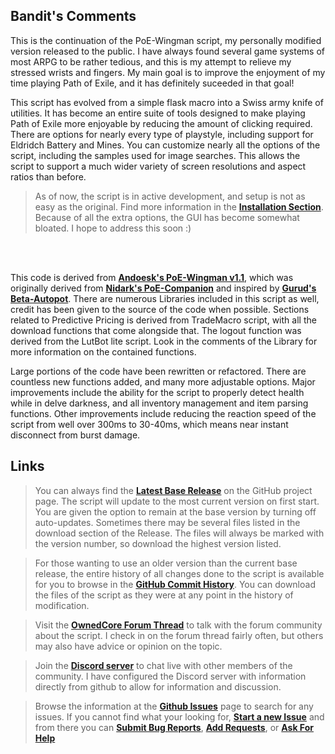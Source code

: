 <div class="center-screen">
  <div class="cap-width">

## Bandit's Comments
This is the continuation of the PoE-Wingman script, my personally modified version released to the public. I have always found several game systems of most ARPG to be rather tedious, and this is my attempt to relieve my stressed wrists and fingers. My main goal is to improve the enjoyment of my time playing Path of Exile, and it has definitely suceeded in that goal!

This script has evolved from a simple flask macro into a Swiss army knife of utilities. It has become an entire suite of tools designed to make playing Path of Exile more enjoyable by reducing the amount of clicking required. There are options for nearly every type of playstyle, including support for Eldridch Battery and Mines. You can customize nearly all the options of the script, including the samples used for image searches. This allows the script to support a much wider variety of screen resolutions and aspect ratios than before.

> As of now, the script is in active development, and setup is not as easy as the original. Find more information in the [**Installation Section**](/main/installation). Because of all the extra options, the GUI has become somewhat bloated. I hope to address this soon :)

<br>
<br>

This code is derived from [**Andoesk's PoE-Wingman v1.1**](https://www.ownedcore.com/forums/mmo/path-of-exile/poe-bots-programs/783680-poe-wingman-auto-flask-auto-quit-more-ahk-pixel.html), which was originally derived from [**Nidark's PoE-Companion**](https://github.com/nidark/Poe-Companion) and inspired by [**Gurud's Beta-Autopot**](https://github.com/badplayerr/beta-autopot/releases/). There are numerous Libraries included in this script as well, credit has been given to the source of the code when possible. Sections related to Predictive Pricing is derived from TradeMacro script, with all the download functions that come alongside that. The logout function was derived from the LutBot lite script. Look in the comments of the Library for more information on the contained functions.

Large portions of the code have been rewritten or refactored. There are countless new functions added, and many more adjustable options. Major improvements include the ability for the script to properly detect health while in delve darkness, and all inventory management and item parsing functions. Other improvements include reducing the reaction speed of the script from well over 300ms to 30-40ms, which means near instant disconnect from burst damage.

  </div>
</div>

## Links

> You can always find the [**Latest Base Release**](https://github.com/BanditTech/WingmanReloaded/releases/latest) on the GitHub project page. The script will update to the most current version on first start. You are given the option to remain at the base version by turning off auto-updates. Sometimes there may be several files listed in the download section of the Release. The files will always be marked with the version number, so download the highest version listed.

> For those wanting to use an older version than the current base release, the entire history of all changes done to the script is available for you to browse in the [**GitHub Commit History**](https://github.com/BanditTech/WingmanReloaded/commits/master). You can download the files of the script as they were at any point in the history of modification.

> Visit the [**OwnedCore Forum Thread**](https://www.ownedcore.com/forums/mmo/path-of-exile/poe-bots-programs/799983-wingmanreloaded-auto-flask-quit-mine-spell-loot-manage-filter-click-post4065545.html#post4065545) to talk with the forum community about the script. I check in on the forum thread fairly often, but others may also have advice or opinion on the topic.

> Join the [**Discord server**](https://discord.gg/aja28F9) to chat live with other members of the community. I have configured the Discord server with information directly from github to allow for information and discussion.

> Browse the information at the [**Github Issues**](https://github.com/BanditTech/WingmanReloaded/issues) page to search for any issues. If you cannot find what your looking for, [**Start a new Issue**](https://github.com/BanditTech/WingmanReloaded/issues/new/choose) and from there you can [**Submit Bug Reports**](https://github.com/BanditTech/WingmanReloaded/issues/new?assignees=BanditTech&labels=Possible+Bug&template=bug_report.md&title=%5BBUG%5D), [**Add Requests**](https://github.com/BanditTech/WingmanReloaded/issues/new?assignees=&labels=enhancement&template=feature_request.md&title=%5BREQUEST%5D), or [**Ask For Help**](https://github.com/BanditTech/WingmanReloaded/issues/new?assignees=BanditTech&labels=Help&template=help-request.md&title=%5BHELP%5D)
